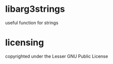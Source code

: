 libarg3strings
==============

useful function for strings


licensing
=========

copyrighted under the Lesser GNU Public License

